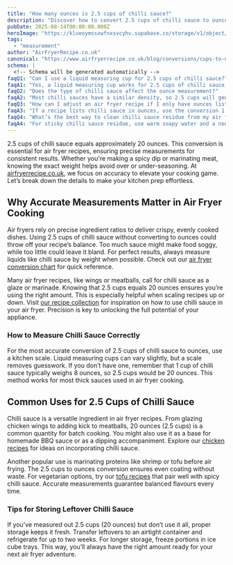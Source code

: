 ```yaml
---
title: "How many ounces is 2.5 cups of chilli sauce?"
description: "Discover how to convert 2.5 cups of chilli sauce to ounces for perfect air fryer recipes. Get accurate measurements in seconds!"
pubDate: 2025-08-14T00:00:00.000Z
heroImage: "https://klueoymssxwfnxsvcyhv.supabase.co/storage/v1/object/public/Shmucket/how-many-ounces-is-2-5-cups-of-chilli-sauce.webp"
tags:
  - "measurement"
author: "AirFryerRecipe.co.uk"
canonical: "https://www.airfryerrecipe.co.uk/blog/conversions/cups-to-ounces/how-many-ounces-is-2-5-cups-of-chilli-sauce"
schema: |
  <!-- Schema will be generated automatically -->
faqQ1: "Can I use a liquid measuring cup for 2.5 cups of chilli sauce?"
faqA1: "Yes, a liquid measuring cup works for 2.5 cups of chilli sauce, but a kitchen scale is more accurate. Thick sauces like chilli can cling to the cup, so level it off with a spatula for precision."
faqQ2: "Does the type of chilli sauce affect the ounce measurement?"
faqA2: "Most chilli sauces have a similar density, so 2.5 cups will generally equal 20 ounces. However, extremely thick or watery sauces might vary slightly. When in doubt, weigh it for accuracy."
faqQ3: "How can I adjust an air fryer recipe if I only have ounces listed?"
faqA3: "If a recipe lists chilli sauce in ounces, use the conversion 1 cup = 8 ounces. For 20 ounces (2.5 cups), simply measure accordingly. Our <a href=https://www.airfryerrecipe.co.uk/air-fryer-conversion-chart>conversion chart</a> simplifies this process."
faqQ4: "What’s the best way to clean chilli sauce residue from my air fryer?"
faqA4: "For sticky chilli sauce residue, use warm soapy water and a non-abrasive sponge. Check out our <a href=https://www.airfryerrecipe.co.uk/air-fryer-cleaner>cleaning guide</a> for tips on maintaining your air fryer after saucy recipes."
---
```

<p>2.5 cups of chilli sauce equals approximately 20 ounces. This conversion is essential for air fryer recipes, ensuring precise measurements for consistent results. Whether you're making a spicy dip or marinating meat, knowing the exact weight helps avoid over or under-seasoning. At <a href=https://www.airfryerrecipe.co.uk>airfryerrecipe.co.uk</a>, we focus on accuracy to elevate your cooking game. Let’s break down the details to make your kitchen prep effortless.</p>  

<h2>Why Accurate Measurements Matter in Air Fryer Cooking</h2>  
<p>Air fryers rely on precise ingredient ratios to deliver crispy, evenly cooked dishes. Using 2.5 cups of chilli sauce without converting to ounces could throw off your recipe’s balance. Too much sauce might make food soggy, while too little could leave it bland. For perfect results, always measure liquids like chilli sauce by weight when possible. Check out our <a href=https://www.airfryerrecipe.co.uk/air-fryer-conversion-chart>air fryer conversion chart</a> for quick reference.</p>  

<p>Many air fryer recipes, like wings or meatballs, call for chilli sauce as a glaze or marinade. Knowing that 2.5 cups equals 20 ounces ensures you’re using the right amount. This is especially helpful when scaling recipes up or down. Visit <a href=https://www.airfryerrecipe.co.uk/recipes>our recipe collection</a> for inspiration on how to use chilli sauce in your air fryer. Precision is key to unlocking the full potential of your appliance.</p>  

<h3>How to Measure Chilli Sauce Correctly</h3>  
<p>For the most accurate conversion of 2.5 cups of chilli sauce to ounces, use a kitchen scale. Liquid measuring cups can vary slightly, but a scale removes guesswork. If you don’t have one, remember that 1 cup of chilli sauce typically weighs 8 ounces, so 2.5 cups would be 20 ounces. This method works for most thick sauces used in air fryer cooking.</p>  

<h2>Common Uses for 2.5 Cups of Chilli Sauce</h2>  
<p>Chilli sauce is a versatile ingredient in air fryer recipes. From glazing chicken wings to adding kick to meatballs, 20 ounces (2.5 cups) is a common quantity for batch cooking. You might also use it as a base for homemade BBQ sauce or as a dipping accompaniment. Explore our <a href=https://www.airfryerrecipe.co.uk/recipe-category/chicken>chicken recipes</a> for ideas on incorporating chilli sauce.</p>  

<p>Another popular use is marinating proteins like shrimp or tofu before air frying. The 2.5 cups to ounces conversion ensures even coating without waste. For vegetarian options, try our <a href=https://www.airfryerrecipe.co.uk/recipe-category/tofu>tofu recipes</a> that pair well with spicy chilli sauce. Accurate measurements guarantee balanced flavours every time.</p>  

<h3>Tips for Storing Leftover Chilli Sauce</h3>  
<p>If you’ve measured out 2.5 cups (20 ounces) but don’t use it all, proper storage keeps it fresh. Transfer leftovers to an airtight container and refrigerate for up to two weeks. For longer storage, freeze portions in ice cube trays. This way, you’ll always have the right amount ready for your next air fryer adventure.</p>
